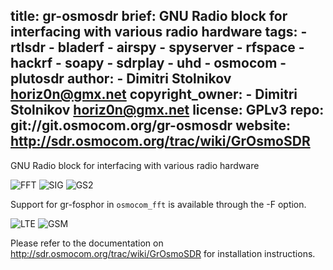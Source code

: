 title: gr-osmosdr
brief: GNU Radio block for interfacing with various radio hardware
tags:
    - rtlsdr
    - bladerf
    - airspy
    - spyserver
    - rfspace
    - hackrf
    - soapy
    - sdrplay
    - uhd
    - osmocom
    - plutosdr
author:
    - Dimitri Stolnikov <horiz0n@gmx.net>
copyright_owner:
    - Dimitri Stolnikov <horiz0n@gmx.net>
license: GPLv3
repo: git://git.osmocom.org/gr-osmosdr
website: http://sdr.osmocom.org/trac/wiki/GrOsmoSDR
---
GNU Radio block for interfacing with various radio hardware

![FFT](http://sdr.osmocom.org/trac/raw-attachment/wiki/GrOsmoSDR/fft-lte.png "osmocom_fft")
![SIG](http://sdr.osmocom.org/trac/raw-attachment/wiki/GrOsmoSDR/siggen-gsm.png "osmocom_siggen")
![GS2](http://sdr.osmocom.org/trac/raw-attachment/wiki/GrOsmoSDR/gsm-hackrf-8M.png "osmocom_siggen with hackrf")

Support for gr-fosphor in `osmocom_fft` is available through the -F option.

![LTE](http://sdr.osmocom.org/trac/raw-attachment/wiki/GrOsmoSDR/fosphor.png "LTE")
![GSM](http://sdr.osmocom.org/trac/raw-attachment/wiki/GrOsmoSDR/fosphor2.png "GSM")

Please refer to the documentation on http://sdr.osmocom.org/trac/wiki/GrOsmoSDR
for installation instructions.
